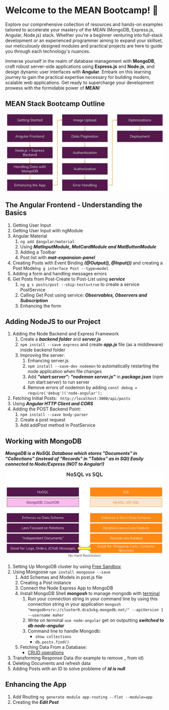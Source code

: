 # Welcome to the MEAN Bootcamp! 🚀

Explore our comprehensive collection of resources and hands-on examples tailored to accelerate your mastery of the MEAN (MongoDB, Express.js, Angular, Node.js) stack. Whether you're a beginner venturing into full-stack development or an experienced programmer aiming to expand your skillset, our meticulously designed modules and practical projects are here to guide you through each technology's nuances.

Immerse yourself in the realm of database management with **MongoDB**, craft robust server-side applications using **Express.js** and **Node.js**, and design dynamic user interfaces with **Angular**. Embark on this learning journey to gain the practical expertise necessary for building modern, scalable web applications. Get ready to supercharge your development prowess with the formidable power of **MEAN**!

## MEAN Stack Bootcamp Outline

  <div>
    <img src="outline.jpg" with="300px">
  </div>

  ## The Angular Frontend - Understanding the Basics
  1. Getting User Input
  2. Getting User Input with ngModule
  3. Angular Material
     1. ``` ng add @angular/material ``` 
     2. Using ***MatInputModule, MatCardModule and MatButtonModule***
     3. Adding a Toolbar
     4. Post list with ***mat-expansion-panel***
  4. Creating Posts with Event Binding ***(@Output(), @Input())*** and creating a Post Model``` ng g interface Post --type=model ```
  5. Adding a form and handling messages errors
  6. Get Posts from Post-Create to Post-List using ***service***
      1. ``` ng g s posts/post --skip-tests=true ``` to create a service PostService
      2. Calling Get Post using service: ***Observables, Observers and Subscription***
      3. Enhancing the form  
## Adding NodeJS to our Project
1. Adding the Node Backend and Express Framework
   1. Create a ***backend folder*** and ***server.js***
   2. ``` npm install --save express ``` and create ***app.js*** file (as a middleware) inside backend folder
   3. Improving the server:
      1. Enhancing server.js
      2. ``` npm install --save-dev nodemon ``` to automatically restarting the node application when file changes
      3. Add ***"start:server": "nodemon server.js"*** in ***package.json*** (npm run start:server) to run server
      4. Remove errors of nodemon by adding ``` const debug = require('debug')('node-angular'); ```
2. Fetching Initial Posts: ``` http://localhost:3000/api/posts```
3. Using ***Angular HTTP Client and CORS***
4. Adding the POST Backend Point:
   1. ```npm install --save body-parser```
   2. Create a post request
   3. Add addPost method in PostService
## Working with MongoDB
***MongoDB is a NoSQL Database which stores "Documents" in "Collections" (instead of "Records" in "Tables" as in SQl) Easily connected to Node/Express (NOT to Angular!)***
   <div>
      <img src="nosqlsql.jpg" with="300px">
   </div>

1. Setting Up MongoDB cluster by using [Free Sandbox](https://www.mongodb.com/atlas/database)
2. Using Mongoose ```npm install mongoose --save ```
   1. Add Schemas and Models in post.js file
   2. Creating a Post instance
   3. Connect the Node Express App to MongoDB
   4. Install MongoDB Shell ***mongosh*** to manage mongodb with [terminal](https://www.mongodb.com/docs/mongodb-shell/install/#procedure) 
      1. Run your connection string in your command line by using this connection string in your application ```mongosh "mongodb+srv://cluster0.dca3xkg.mongodb.net/" --apiVersion 1 --username maher```
      2. Write on terminal ```use node-angular``` get on outputting ***switched to db node-angular***
      3. Command line to handle Mongodb:
         * ```show collections``` 
         * ```db.posts.find()```  
   5. Fetching Data From a Database:
         * [CRUD operations](https://mongoosejs.com/docs/queries.html) 
3. Transforming Response Data (for example to remove _ from id)  
4. Deleting Documents and refresh data
5. Adding Posts with an ID to solve probleme of ***id is null***
## Enhancing the App
1. Add Routing ```ng generate module app-routing --flat --module=app``` 
2. Creating the ***Edit Post***

